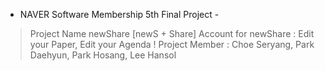 - NAVER Software Membership 5th Final Project -

> Project Name newShare [newS + Share]
> Account for newShare : Edit your Paper, Edit your Agenda !
> Project Member : Choe Seryang, Park Daehyun, Park Hosang, Lee Hansol
